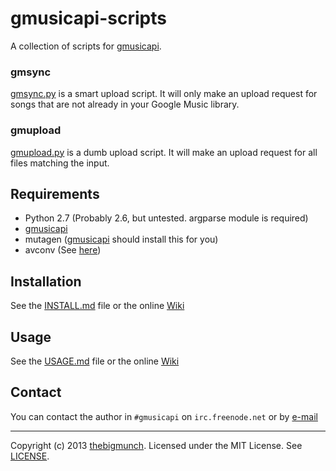 gmusicapi-scripts
=================

A collection of scripts for [gmusicapi](https://github.com/simon-weber/Unofficial-Google-Music-API).

### gmsync

[gmsync.py](gmsync.py) is a smart upload script. It will only make an upload request for songs that are not already in your Google Music library.

### gmupload

[gmupload.py](gmupload.py) is a dumb upload script. It will make an upload request for all files matching the input.

## Requirements
* Python 2.7 (Probably 2.6, but untested. argparse module is required)
* [gmusicapi](https://github.com/simon-weber/Unofficial-Google-Music-API)
* mutagen ([gmusicapi](https://github.com/simon-weber/Unofficial-Google-Music-API) should install this for you)
* avconv (See [here](http://unofficial-google-music-api.readthedocs.org/en/latest/usage.html#usage))

## Installation

See the [INSTALL.md](INSTALL.md) file or the online [Wiki](https://github.com/thebigmunch/gmusicapi-scripts/wiki)

## Usage

See the [USAGE.md](USAGE.md) file or the online [Wiki](https://github.com/thebigmunch/gmusicapi-scripts/wiki)

## Contact

You can contact the author in ``#gmusicapi`` on ``irc.freenode.net`` or by [e-mail](mailto:munchicus+gmusicapi@gmail.com)

-----

Copyright (c) 2013 [thebigmunch](mailto:munchicus+gmusicapi@gmail.com). Licensed under the MIT License. See [LICENSE](LICENSE).
